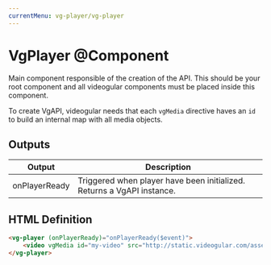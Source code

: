 ```yaml
---
currentMenu: vg-player/vg-player
---
```


# VgPlayer @Component

Main component responsible of the creation of the API. This should be your root component and all videogular components must be placed inside this component.

To create VgAPI, videogular needs that each `vgMedia` directive haves an `id` to build an internal map with all media objects.

## Outputs

| Output | Description |
|--- |--- |
| onPlayerReady | Triggered when player have been initialized. Returns a VgAPI instance. |

## HTML Definition

```html
<vg-player (onPlayerReady)="onPlayerReady($event)">
    <video vgMedia id="my-video" src="http://static.videogular.com/assets/videos/videogular.mp4" type="video/mp4">
</vg-player>
```
